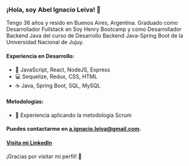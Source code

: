 ### ¡Hola, soy Abel Ignacio Leiva! 👋

Tengo 36 años y resido en Buenos Aires, Argentina. Graduado como Desarrollador Fullstack en Soy Henry Bootcamp y como Desarrollador Backend Java del curso de Desarrollo Backend Java-Spring Boot de la Universidad Nacional de Jujuy.

#### Experiencia en Desarrollo:

- 🚀 JavaScript, React, NodeJS, Express
- 💻 Sequelize, Redux, CSS, HTML
- ☕ Java, Spring Boot, SQL, MySQL

#### Metodologías:

- 🔄 Experiencia aplicando la metodología Scrum

#### Puedes contactarme en [a.ignacio.leiva@gmail.com](mailto:a.ignacio.leiva@gmail.com).

#### [Visita mi LinkedIn](https://www.linkedin.com/in/ignacio-leiva/)

¡Gracias por visitar mi perfil! 🌟
